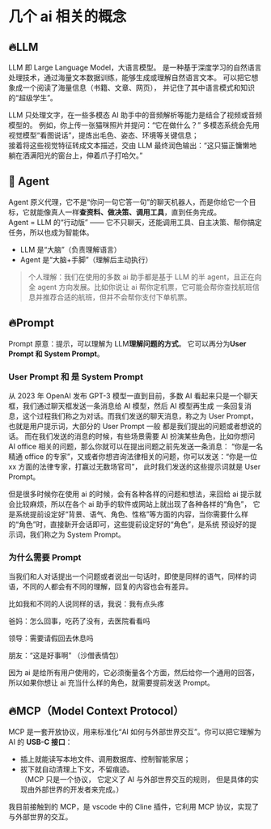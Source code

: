 # 几个 ai 相关的概念

## 🔥LLM

LLM 即 Large Language Model，大语言模型。
是一种基于深度学习的自然语言处理技术，通过海量文本数据训练，能够生成或理解自然语言文本。 可以把它想象成一个阅读了海量信息（书籍、文章、网页），
并记住了其中语言模式和知识的“超级学生”。

LLM 只处理文字，在一些多模态 AI 助手中的音频解析等能力是结合了视频或音频模型的。
例如，你上传一张猫咪照片并提问：“它在做什么？”
多模态系统会先用视觉模型“看图说话”，提炼出毛色、姿态、环境等关键信息；  
接着将这些视觉特征转成文本描述，交由 LLM 最终润色输出：“这只猫正慵懒地躺在洒满阳光的窗台上，伸着爪子打哈欠。”

## 🚀 Agent

Agent 原义代理，它不是“你问一句它答一句”的聊天机器人，而是你给它一个目标，它就能像真人一样**查资料、做决策、调用工具**，直到任务完成。  
Agent = LLM 的“行动版” —— 它不只聊天，还能调用工具、自主决策、帮你搞定任务，所以也成为智能体。

- LLM 是“大脑”（负责理解语言）
- Agent 是“大脑+手脚”（理解后主动执行）

> 个人理解：我们在使用的多数 ai 助手都是基于 LLM 的半 agent，且正在向全 agent 方向发展。比如你说让 ai 帮你定机票，它可能会帮你查找航班信息并推荐合适的航班，但并不会帮你支付下单机票。

## 🔥Prompt

Prompt 原意：提示，可以理解为 LLM**理解问题的方式**。 它可以再分为**User Prompt 和 System Prompt**。

### User Prompt 和 是 System Prompt

从 2023 年 OpenAI 发布 GPT-3 模型一直到目前，多数 AI 看起来只是一个聊天框，我们通过聊天框发送一条消息给 AI 模型，然后 AI 模型再生成
一条回复消息，这个过程我们称之为对话。而我们发送的聊天消息，称之为 User Prompt，也就是用户提示词，大部分的 User Prompt 一般
都是我们提出的问题或者想说的话。
而在我们发送的消息的时候，有些场景需要 AI 扮演某些角色，比如你想问 AI office 相关的问题，那么你就可以在提出问题之前先发送一条消息：
“你是一名精通 office 的专家”，又或者你想咨询法律相关的问题，你可以发送：“你是一位 xx 方面的法律专家，打赢过无数场官司”，
此时我们发送的这些提示词就是 User Prompt。

但是很多时候你在使用 ai 的时候，会有各种各样的问题和想法，来回给 ai 提示就会比较麻烦，所以在各个 ai 助手的软件或网站上就出现了各种各样的“角色”，
它是系统提前设定好“背景、语气、角色、性格”等方面的内容，当你需要什么样的“角色”时，直接新开会话即可，这些提前设定好的“角色”，是系统
预设好的提示词，我们称之为 System Prompt。

### 为什么需要 Prompt

当我们和人对话提出一个问题或者说出一句话时，即使是同样的语气，同样的词语，不同的人都会有不同的理解，回复的内容也会有差异。

比如我和不同的人说同样的话，我说：我有点头疼

爸妈：怎么回事，吃药了没有，去医院看看吗

领导：需要请假回去休息吗

朋友：“这是好事啊” （沙僧表情包）

因为 ai 是给所有用户使用的，它必须衡量各个方面，然后给你一个通用的回答，所以如果你想让 ai 充当什么样的角色，就需要提前发送 Prompt。

## 🔥MCP（Model Context Protocol）

MCP 是一套开放协议，用来标准化“AI 如何与外部世界交互”。你可以把它理解为 AI 的 **USB-C 接口**：

- 插上就能读写本地文件、调用数据库、控制智能家居；
- 拔下就自动清理上下文，不留痕迹。  
  （MCP 只是一个协议， 它定义了 AI 与外部世界交互的规则， 但是具体的实现由外部世界的开发者来完成。）

我目前接触到的 MCP，是 vscode 中的 Cline 插件，它利用 MCP 协议，实现了与外部世界的交互。
